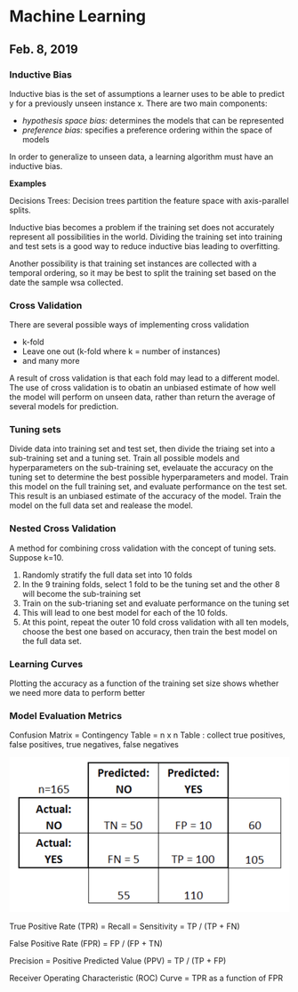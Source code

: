 # Machine Learning 

## Feb. 8, 2019

### Inductive Bias

Inductive bias is the set of assumptions a learner uses to be able to predict y for a previously unseen instance x. There are two main components:

- _hypothesis space bias:_ determines the models that can be represented
- _preference bias:_ specifies a preference ordering within the space of models

In order to generalize to unseen data, a learning algorithm must have an inductive bias.

**Examples**

Decisions Trees: Decision trees partition the feature space with axis-parallel splits.

Inductive bias becomes a problem if the training set does not accurately represent all possibilities in the world. Dividing the training set into training and test sets is a good way to reduce inductive bias leading to overfitting.

Another possibility is that training set instances are collected with a temporal ordering, so it may be best to split the training set based on the date the sample wsa collected.

### Cross Validation

There are several possible ways of implementing cross validation

- k-fold
- Leave one out (k-fold where k = number of instances)
- and many more

A result of cross validation is that each fold may lead to a different model. The use of cross validation is to obatin an unbiased estimate of how well the model will perform on unseen data, rather than return the average of several models for prediction.

### Tuning sets

Divide data into training set and test set, then divide the triaing set into a sub-training set and a tuning set. Train all possible models and hyperparameters on the sub-training set, evelauate the accuracy on the tuning set to determine the best possible hyperparameters and model. Train this model on the full training set, and evaluate performance on the test set. This result is an unbiased estimate of the accuracy of the model. Train the model on the full data set and realease the model.

### Nested Cross Validation

A method for combining cross validation with the concept of tuning sets. Suppose k=10.

1. Randomly stratify the full data set into 10 folds
2. In the 9 training folds, select 1 fold to be the tuning set and the other 8 will become the sub-training set
3. Train on the sub-trianing set and evaluate performance on the tuning set
4. This will lead to one best model for each of the 10 folds.
5. At this point, repeat the outer 10 fold cross validation with all ten models, choose the best one based on accuracy, then train the best model on the full data set.

### Learning Curves

Plotting the accuracy as a function of the training set size shows whether we need more data to perform better

### Model Evaluation Metrics

Confusion Matrix = Contingency Table = n x n Table : collect true positives, false positives, true negatives, false negatives

![](./images/confusion_matrix.png)

True Positive Rate (TPR) = Recall = Sensitivity = TP / (TP + FN)

False Positive Rate (FPR) = FP / (FP + TN)

Precision = Positive Predicted Value (PPV) = TP / (TP + FP)

Receiver Operating Characteristic (ROC) Curve = TPR as a function of FPR